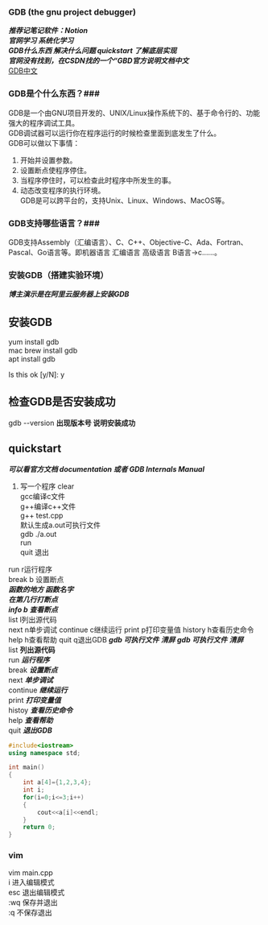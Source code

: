 ### GDB (the gnu project debugger) ###
***推荐记笔记软件：Notion***  
***官网学习 系统化学习***  
***GDB什么东西 解决什么问题 quickstart 了解底层实现***  
***官网没有找到，在CSDN找的一个“GBD官方说明文档中文***  
 [GDB中文](https://blog.csdn.net/kking_edc/article/details/112967073)  
### GDB是个什么东西？###
GDB是一个由GNU项目开发的、UNIX/Linux操作系统下的、基于命令行的、功能强大的程序调试工具。  
GDB调试器可以运行你在程序运行的时候检查里面到底发生了什么。  
GDB可以做以下事情：
1. 开始并设置参数。  
2. 设置断点使程序停住。
3. 当程序停住时，可以检查此时程序中所发生的事。
4. 动态改变程序的执行环境。  
GDB是可以跨平台的，支持Unix、Linux、Windows、MacOS等。  
### GDB支持哪些语言？###
GDB支持Assembly（汇编语言）、C、C++、Objective-C、Ada、Fortran、Pascal、Go语言等。即机器语言 汇编语言 高级语言 B语言->c……。  
### 安装GDB（搭建实验环境） ###
***博主演示是在阿里云服务器上安装GDB***  
## 安装GDB ##  
yum install gdb  
mac brew install gdb  
apt install gdb

Is this ok [y/N]: y 
## 检查GDB是否安装成功 ##
gdb --version **出现版本号 说明安装成功**  
## quickstart ##  
***可以看官方文档 documentation 或者 GDB Internals Manual***  
1. 写一个程序
clear  
gcc编译c文件  
g++编译c++文件  
g++ test.cpp  
默认生成a.out可执行文件  
gdb ./a.out  
run  
quit 退出  

run r运行程序  
break b 设置断点  
***函数的地方 函数名字***  
***在第几行打断点***   
***info b 查看断点***  
list l列出源代码  
next n单步调试
continue c继续运行
print p打印变量值
history h查看历史命令
help h查看帮助
quit q退出GDB
***gdb 可执行文件***
***清屏***
***gdb 可执行文件***
***清屏***  
list **列出源代码**  
run ***运行程序***  
break ***设置断点***  
next ***单步调试***  
continue ***继续运行***  
print ***打印变量值***  
histoy ***查看历史命令***  
help ***查看帮助***  
quit ***退出GDB***  
```cpp
#include<iostream>
using namespace std;

int main()
{
    int a[4]={1,2,3,4};
    int i;
    for(i=0;i<=3;i++)
    {
        cout<<a[i]<<endl;
    }
    return 0;
}
```
### vim ###
vim main.cpp  
i 进入编辑模式  
esc 退出编辑模式  
:wq 保存并退出  
:q 不保存退出  